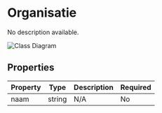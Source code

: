 # Organisatie

No description available.

![Class Diagram](https://github.com/CommonGateway/CustomerInteractionBundle/blob/marksuggestie/docs/schema/klant.organisatie.svg)

## Properties

| Property | Type | Description | Required |
|----------|------|-------------|----------|
| naam | string | N/A | No |
